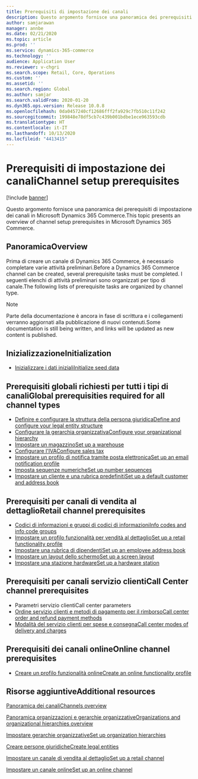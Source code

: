 ```yaml
---
title: Prerequisiti di impostazione dei canali
description: Questo argomento fornisce una panoramica dei prerequisiti di impostazione dei canali in Microsoft Dynamics 365 Commerce.
author: samjarawan
manager: annbe
ms.date: 02/21/2020
ms.topic: article
ms.prod: ''
ms.service: dynamics-365-commerce
ms.technology: ''
audience: Application User
ms.reviewer: v-chgri
ms.search.scope: Retail, Core, Operations
ms.custom: ''
ms.assetid: ''
ms.search.region: Global
ms.author: samjar
ms.search.validFrom: 2020-01-20
ms.dyn365.ops.version: Release 10.0.8
ms.openlocfilehash: 0da0457240cf12686fff2fa929c7fb510c11f242
ms.sourcegitcommit: 199848e78df5cb7c439b001bdbe1ece963593cdb
ms.translationtype: HT
ms.contentlocale: it-IT
ms.lasthandoff: 10/13/2020
ms.locfileid: "4413415"
---
```

# <a name="channel-setup-prerequisites"></a><span data-ttu-id="4c05c-103">Prerequisiti di impostazione dei canali</span><span class="sxs-lookup"><span data-stu-id="4c05c-103">Channel setup prerequisites</span></span>


[!include [banner](includes/banner.md)]

<span data-ttu-id="4c05c-104">Questo argomento fornisce una panoramica dei prerequisiti di impostazione dei canali in Microsoft Dynamics 365 Commerce.</span><span class="sxs-lookup"><span data-stu-id="4c05c-104">This topic presents an overview of channel setup prerequisites in Microsoft Dynamics 365 Commerce.</span></span>

## <a name="overview"></a><span data-ttu-id="4c05c-105">Panoramica</span><span class="sxs-lookup"><span data-stu-id="4c05c-105">Overview</span></span>

<span data-ttu-id="4c05c-106">Prima di creare un canale di Dynamics 365 Commerce, è necessario completare varie attività preliminari.</span><span class="sxs-lookup"><span data-stu-id="4c05c-106">Before a Dynamics 365 Commerce channel can be created, several prerequisite tasks must be completed.</span></span> <span data-ttu-id="4c05c-107">I seguenti elenchi di attività preliminari sono organizzati per tipo di canale.</span><span class="sxs-lookup"><span data-stu-id="4c05c-107">The following lists of prerequisite tasks are organized by channel type.</span></span>

> [!NOTE]
> <span data-ttu-id="4c05c-108">Parte della documentazione è ancora in fase di scrittura e i collegamenti verranno aggiornati alla pubblicazione di nuovi contenuti.</span><span class="sxs-lookup"><span data-stu-id="4c05c-108">Some documentation is still being written, and links will be updated as new content is published.</span></span>

## <a name="initialization"></a><span data-ttu-id="4c05c-109">Inizializzazione</span><span class="sxs-lookup"><span data-stu-id="4c05c-109">Initialization</span></span>

- [<span data-ttu-id="4c05c-110">Inizializzare i dati iniziali</span><span class="sxs-lookup"><span data-stu-id="4c05c-110">Initialize seed data</span></span>](enable-configure-retail-functionality.md)

## <a name="global-prerequisities-required-for-all-channel-types"></a><span data-ttu-id="4c05c-111">Prerequisiti globali richiesti per tutti i tipi di canali</span><span class="sxs-lookup"><span data-stu-id="4c05c-111">Global prerequisities required for all channel types</span></span>

- [<span data-ttu-id="4c05c-112">Definire e configurare la struttura della persona giuridica</span><span class="sxs-lookup"><span data-stu-id="4c05c-112">Define and configure your legal entity structure</span></span>](channels-legal-entities.md) 
- [<span data-ttu-id="4c05c-113">Configurare la gerarchia organizzativa</span><span class="sxs-lookup"><span data-stu-id="4c05c-113">Configure your organizational hierarchy</span></span>](channels-org-hierarchies.md)
- [<span data-ttu-id="4c05c-114">Impostare un magazzino</span><span class="sxs-lookup"><span data-stu-id="4c05c-114">Set up a warehouse</span></span>](channels-setup-warehouse.md)
- [<span data-ttu-id="4c05c-115">Configurare l'IVA</span><span class="sxs-lookup"><span data-stu-id="4c05c-115">Configure sales tax</span></span>](../finance/general-ledger/indirect-taxes-overview.md?toc=/dynamics365/commerce/toc.json)
- [<span data-ttu-id="4c05c-116">Impostare un profilo di notifica tramite posta elettronica</span><span class="sxs-lookup"><span data-stu-id="4c05c-116">Set up an email notification profile</span></span>](email-notification-profiles.md)
- [<span data-ttu-id="4c05c-117">Imposta sequenze numeriche</span><span class="sxs-lookup"><span data-stu-id="4c05c-117">Set up number sequences</span></span>](../fin-ops-core/fin-ops/organization-administration/number-sequence-overview.md?toc=/dynamics365/commerce/toc.json)
- [<span data-ttu-id="4c05c-118">Impostare un cliente e una rubrica predefiniti</span><span class="sxs-lookup"><span data-stu-id="4c05c-118">Set up a default customer and address book</span></span>](default-customer.md)
<!--
- [Configure commerce parameters](commerce-parameters.md)
-->

## <a name="retail-channel-prerequisites"></a><span data-ttu-id="4c05c-119">Prerequisiti per canali di vendita al dettaglio</span><span class="sxs-lookup"><span data-stu-id="4c05c-119">Retail channel prerequisites</span></span>

- [<span data-ttu-id="4c05c-120">Codici di informazioni e gruppi di codici di informazioni</span><span class="sxs-lookup"><span data-stu-id="4c05c-120">Info codes and info code groups</span></span>](info-codes-retail.md)
- [<span data-ttu-id="4c05c-121">Impostare un profilo funzionalità per vendità al dettaglio</span><span class="sxs-lookup"><span data-stu-id="4c05c-121">Set up a retail functionality profile</span></span>](retail-functionality-profile.md)
- [<span data-ttu-id="4c05c-122">Impostare una rubrica di dipendenti</span><span class="sxs-lookup"><span data-stu-id="4c05c-122">Set up an employee address book</span></span>](new-address-book.md)
- [<span data-ttu-id="4c05c-123">Impostare un layout dello schermo</span><span class="sxs-lookup"><span data-stu-id="4c05c-123">Set up a screen layout</span></span>](pos-screen-layouts.md)
- [<span data-ttu-id="4c05c-124">Impostare una stazione hardware</span><span class="sxs-lookup"><span data-stu-id="4c05c-124">Set up a hardware station</span></span>](retail-hardware-station-configuration-installation.md)

## <a name="call-center-channel-prerequisites"></a><span data-ttu-id="4c05c-125">Prerequisiti per canali servizio clienti</span><span class="sxs-lookup"><span data-stu-id="4c05c-125">Call Center channel prerequisites</span></span>

- <span data-ttu-id="4c05c-126">Parametri servizio clienti</span><span class="sxs-lookup"><span data-stu-id="4c05c-126">Call center parameters</span></span>
- [<span data-ttu-id="4c05c-127">Ordine servizio clienti e metodi di pagamento per il rimborso</span><span class="sxs-lookup"><span data-stu-id="4c05c-127">Call center order and refund payment methods</span></span>](work-with-payments.md)
- [<span data-ttu-id="4c05c-128">Modalità del servizio clienti per spese e consegna</span><span class="sxs-lookup"><span data-stu-id="4c05c-128">Call center modes of delivery and charges</span></span>](configure-call-center-delivery.md)

## <a name="online-channel-prerequisites"></a><span data-ttu-id="4c05c-129">Prerequisiti dei canali online</span><span class="sxs-lookup"><span data-stu-id="4c05c-129">Online channel prerequisites</span></span>

- [<span data-ttu-id="4c05c-130">Creare un profilo funzionalità online</span><span class="sxs-lookup"><span data-stu-id="4c05c-130">Create an online functionality profile</span></span>](online-functionality-profile.md)

## <a name="additional-resources"></a><span data-ttu-id="4c05c-131">Risorse aggiuntive</span><span class="sxs-lookup"><span data-stu-id="4c05c-131">Additional resources</span></span>

[<span data-ttu-id="4c05c-132">Panoramica dei canali</span><span class="sxs-lookup"><span data-stu-id="4c05c-132">Channels overview</span></span>](channels-overview.md)

[<span data-ttu-id="4c05c-133">Panoramica organizzazioni e gerarchie organizzative</span><span class="sxs-lookup"><span data-stu-id="4c05c-133">Organizations and organizational hierarchies overview</span></span>](../fin-ops-core/fin-ops/organization-administration/organizations-organizational-hierarchies.md?toc=/dynamics365/commerce/toc.json)

[<span data-ttu-id="4c05c-134">Impostare gerarchie organizzative</span><span class="sxs-lookup"><span data-stu-id="4c05c-134">Set up organization hierarchies</span></span>](channels-org-hierarchies.md)

[<span data-ttu-id="4c05c-135">Creare persone giuridiche</span><span class="sxs-lookup"><span data-stu-id="4c05c-135">Create legal entities</span></span>](channels-legal-entities.md)

[<span data-ttu-id="4c05c-136">Impostare un canale di vendita al dettaglio</span><span class="sxs-lookup"><span data-stu-id="4c05c-136">Set up a retail channel</span></span>](channel-setup-retail.md)
    
[<span data-ttu-id="4c05c-137">Impostare un canale online</span><span class="sxs-lookup"><span data-stu-id="4c05c-137">Set up an online channel</span></span>](channel-setup-online.md)
